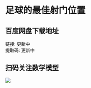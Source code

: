 # 足球的最佳射门位置

## 百度网盘下载地址

链接: 更新中   
提取码: 更新中 

## 扫码关注数学模型
![](https://avatars3.githubusercontent.com/u/56642120?s=200&v=4)
